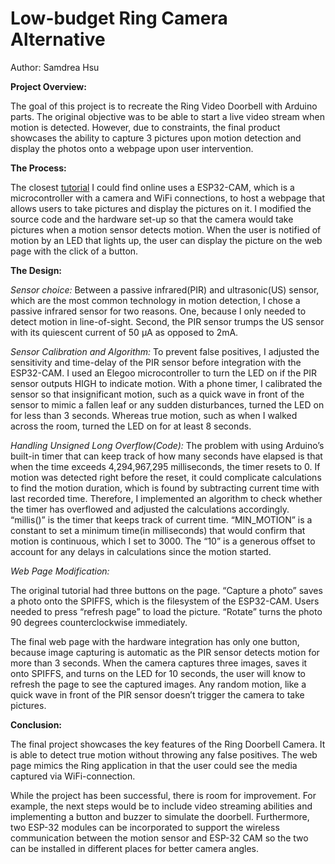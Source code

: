 # Low-budget Ring Camera Alternative

Author: Samdrea Hsu 

**Project Overview:** 

The goal of this project is to recreate the Ring Video Doorbell with Arduino parts. The original  objective was to be able to start a live video stream when motion is detected. However, due to constraints, the final product showcases the ability to capture 3 pictures upon motion detection and display the photos onto a webpage upon user intervention. 

**The Process:**

The closest [tutorial](https://randomnerdtutorials.com/esp32-cam-take-photo-display-web-server/) I could find online uses a ESP32-CAM, which is a microcontroller with a camera and WiFi connections, to host a webpage that allows users to take pictures and display the pictures on it. I modified the source code and the hardware set-up so that the camera would take pictures when a motion sensor detects motion. When the user is notified of motion by an LED that lights up, the user can display the picture on the web page with the click of a button.

**The Design:**

*Sensor choice:*
Between a passive infrared(PIR) and ultrasonic(US) sensor, which are the most common technology in motion detection, I chose a passive infrared sensor for two reasons. One, because I only needed to detect motion in line-of-sight. Second, the PIR sensor trumps the US sensor with its quiescent current of 50 μA as opposed to 2mA. 




*Sensor Calibration and Algorithm:*
To prevent false positives, I adjusted the sensitivity and time-delay of the PIR sensor before integration with the ESP32-CAM. I used an Elegoo microcontroller to turn the LED on if the PIR sensor outputs HIGH to indicate motion. With a phone timer, I calibrated the sensor so that insignificant motion, such as a quick wave in front of the sensor to mimic a fallen leaf or any sudden disturbances, turned the LED on for less than 3 seconds. Whereas true motion, such as when I walked across the room, turned the LED on for at least 8 seconds. 


*Handling Unsigned Long Overflow(Code):*
The problem with using Arduino’s built-in timer that can keep track of how many seconds have elapsed is that when the time exceeds 4,294,967,295 milliseconds, the timer resets to 0. If motion was detected right before the reset, it could complicate calculations to find the motion duration, which is found by subtracting current time with last recorded time. Therefore, I implemented an algorithm to check whether the timer has overflowed and adjusted the calculations accordingly. “millis()” is the timer that keeps track of current time. “MIN_MOTION” is a constant to set a minimum time(in milliseconds) that would confirm that motion is continuous, which I set to 3000. The “10” is a generous offset to account for any delays in calculations since the motion started. 




*Web Page Modification:*

The original tutorial had three buttons on the page. “Capture a photo” saves a photo onto the SPIFFS, which is the filesystem of the ESP32-CAM. Users needed to press “refresh page” to load the picture. “Rotate” turns the photo 90 degrees counterclockwise immediately.  

The final web page with the hardware integration has only one button, because image capturing is automatic as the PIR sensor detects motion for more than 3 seconds. When the camera captures three images, saves it onto SPIFFS, and turns on the LED for 10 seconds, the user will know to refresh the page to see the captured images. Any random motion, like a quick wave in front of the PIR sensor doesn’t trigger the camera to take pictures.  






**Conclusion:**

The final project showcases the key features of the Ring Doorbell Camera. It is able to detect true motion without throwing any false positives. The web page mimics the Ring application in that the user could see the media captured via WiFi-connection. 

While the project has been successful, there is room for improvement. For example, the next steps would be to include video streaming abilities and implementing a button and buzzer to simulate the doorbell. Furthermore, two ESP-32 modules can be incorporated to support the wireless communication between the motion sensor and ESP-32 CAM so the two can be installed in different places for better camera angles. 
